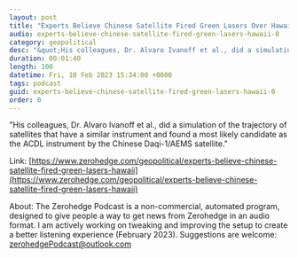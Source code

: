 ```yaml
---
layout: post
title: "Experts Believe Chinese Satellite Fired Green Lasers Over Hawaii"
audio: experts-believe-chinese-satellite-fired-green-lasers-hawaii-0
category: geopolitical
desc: "&quot;His colleagues, Dr. Alvaro Ivanoff et al., did a simulation of the trajectory of satellites that have a similar instrument and found a most likely candidate as the ACDL instrument by the Chinese Daqi-1/AEMS satellite.&quot;"
duration: 00:01:40
length: 100
datetime: Fri, 10 Feb 2023 15:34:00 +0000
tags: podcast
guid: experts-believe-chinese-satellite-fired-green-lasers-hawaii-0
order: 0
---
```

&quot;His colleagues, Dr. Alvaro Ivanoff et al., did a simulation of the trajectory of satellites that have a similar instrument and found a most likely candidate as the ACDL instrument by the Chinese Daqi-1/AEMS satellite.&quot;

Link: [https://www.zerohedge.com/geopolitical/experts-believe-chinese-satellite-fired-green-lasers-hawaii](https://www.zerohedge.com/geopolitical/experts-believe-chinese-satellite-fired-green-lasers-hawaii)

About: The Zerohedge Podcast is a non-commercial, automated program, designed to give people a way to get news from Zerohedge in an audio format.  I am actively working on tweaking and improving the setup to create a better listening experience (February 2023).  Suggestions are welcome: [zerohedgePodcast@outlook.com](mailto:zerohedgePodcast@outlook.com)